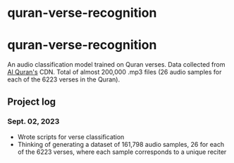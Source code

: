 # quran-verse-recognition
# quran-verse-recognition
An audio classification model trained on Quran verses. Data collected from [Al Quran's](https://alquran.cloud/) CDN.
Total of almost 200,000 .mp3 files (26 audio samples for each of the 6223 verses in the Quran).


## Project log

### Sept. 02, 2023
- Wrote scripts for verse classification 
- Thinking of generating a dataset of 161,798 audio samples, 26 for each of the 6223 verses,
 where each sample corresponds to a unique reciter
